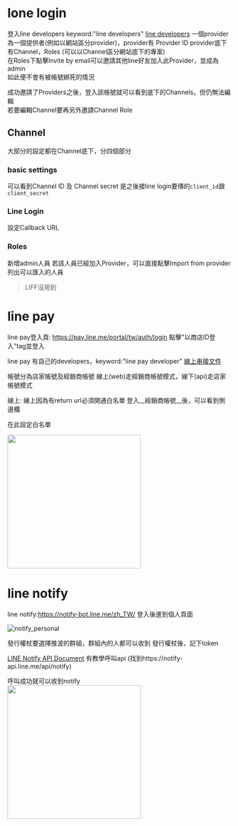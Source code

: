 lone login
=============
登入line developers  keyword:"line developers"
[line developers](https://developers.line.biz/zh-hant/)
一個provider為一個提供者(例如以網站區分provider)，provider有 Provider ID 
provider底下有Channel，Roles (可以以Channel區分網站底下的專案)  
在Roles下點擊Invite by email可以邀請其他line好友加入此Provider，並成為admin  
如此便不會有被帳號綁死的情況

成功邀請了Providers之後，登入該帳號就可以看到底下的Channels，但仍無法編輯  
若要編輯Channel要再另外邀請Channel Role

Channel
----------
大部分的設定都在Channel底下，分四個部分

### basic settings
可以看到Channel ID 及 Channel secret
是之後接line login要傳的`client_id`跟`client_secret`

### Line Login
設定Callback URL

### Roles
新增admin人員
若該人員已經加入Provider，可以直接點擊Import from provider列出可以匯入的人員

> LIFF沒用到



line pay
===============
line pay登入頁: https://pay.line.me/portal/tw/auth/login
點擊"以商店ID登入"tag並登入

line pay 有自己的developers，keyword:"line pay developer"
[線上串接文件](https://pay.line.me/tw/developers/apis/onlineApis?locale=zh_TW)

帳號分為店家帳號及經銷商帳號
線上(web)走經銷商帳號模式，線下(api)走店家帳號模式

線上:
線上因為有return url必須開通白名單
登入__經銷商帳號__後，可以看到側邊欄

在此設定白名單

<img src="https://user-images.githubusercontent.com/24542187/116396281-c7a48080-a857-11eb-8e9e-108d205e292c.jpg" width="300">


line notify
==============
line notify:https://notify-bot.line.me/zh_TW/
登入後進到個人頁面


![notify_personal](https://user-images.githubusercontent.com/24542187/116398373-4d293000-a85a-11eb-88db-347b1d09058e.jpg)




發行權杖要選擇推波的群組，群組內的人都可以收到
發行權杖後，記下token

[LINE Notify API Document](https://notify-bot.line.me/doc/en/)
有教學呼叫api (找到https://notify-api.line.me/api/notify)

呼叫成功就可以收到notify  
<img src="https://user-images.githubusercontent.com/24542187/116396381-e7d43f80-a857-11eb-9679-81221f45deae.jpg" width="300">
